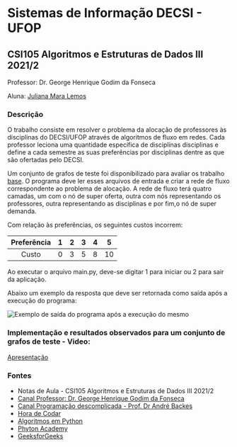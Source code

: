 # Sistemas de Informação DECSI - UFOP
## CSI105 Algoritmos e Estruturas de Dados III 2021/2

Professor: Dr. George Henrique Godim da Fonseca

Aluna: [Juliana Mara Lemos](https://github.com/julianamlemos)

### Descrição
O trabalho consiste em resolver o problema da alocação de professores às disciplinas do DECSI/UFOP
através de algoritmos de fluxo em redes. Cada professor leciona uma quantidade específica de disciplinas disciplinas e define a cada semestre as suas preferências por disciplinas dentre as que são ofertadas pelo DECSI.

Um conjunto de grafos de teste foi disponibilizado para avaliar os trabalho [base](https://github.com/julianamlemos/AEDS_3/TP2/base).
O programa deve ler esses arquivos de entrada e criar a rede de fluxo correspondente ao
problema de alocação. A rede de fluxo terá quatro camadas, um com o nó de super oferta,
outra com nós representando os professores, outra representando as disciplinas e por fim,o nó de super demanda.

Com relação às preferências, os seguintes
custos incorrem:

| Preferência |  1  |  2  |  3  |  4  |  5  |
|:-----------:|:---:|:---:|:---:|:---:|:---:|
|    Custo    |  0  |  3  |  5  |  8  | 10  |

Ao executar o arquivo main.py, deve-se digitar 1 para iniciar ou 2 para sair da aplicação.

Abaixo um exemplo da resposta que deve ser retornada como saída após a execução do programa:

![Exemplo de saída do programa após a execução do mesmo](https://github.com/julianamlemos/AEDS_3/TP2/blob/main/Print%20ex_execu%C3%A7%C3%A3o.PNG)

### Implementação e resultados observados para um conjunto de grafos de teste - Video:
[Apresentação](link)

### Fontes
- Notas de Aula - CSI105 Algoritmos e Estruturas de Dados III 2021/2
- [Canal Professor: Dr. George Henrique Godim da Fonseca ](https://www.youtube.com/playlist?list=PLsfh2zkrGs9lf7im2y6ZDlbIrspKBdVD3)
- [Canal Programação descomplicada - Prof. Dr André Backes](https://www.youtube.com/playlist?list=PL8iN9FQ7_jt5TITT-3c4L6xNSmQMx1T4e)
- [Hora de Codar](https://www.horadecodar.com.br/category/python/)
- [Algoritmos em Python](https://algoritmosempython.com.br/cursos/algoritmos-python/intro/)
- [Phyton Academy](https://pythonacademy.com.br/blog/)
- [GeeksforGeeks](https://www.geeksforgeeks.org/python-programming-language/?ref=shm)
